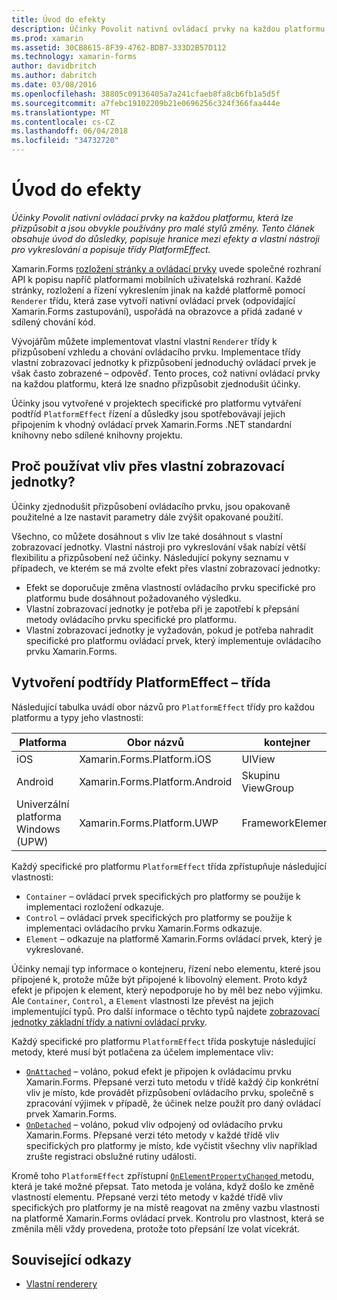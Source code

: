 ```yaml
---
title: Úvod do efekty
description: Účinky Povolit nativní ovládací prvky na každou platformu, která lze přizpůsobit a jsou obvykle používány pro malé stylů změny. Tento článek obsahuje úvod do důsledky, popisuje hranice mezi efekty a vlastní nástroji pro vykreslování a popisuje třídy PlatformEffect.
ms.prod: xamarin
ms.assetid: 30CB8615-8F39-4762-BDB7-333D2B57D112
ms.technology: xamarin-forms
author: davidbritch
ms.author: dabritch
ms.date: 03/08/2016
ms.openlocfilehash: 38805c09136405a7a241cfaeb8fa8cb6fb1a5d5f
ms.sourcegitcommit: a7febc19102209b21e0696256c324f366faa444e
ms.translationtype: MT
ms.contentlocale: cs-CZ
ms.lasthandoff: 06/04/2018
ms.locfileid: "34732720"
---
```

# <a name="introduction-to-effects"></a>Úvod do efekty

_Účinky Povolit nativní ovládací prvky na každou platformu, která lze přizpůsobit a jsou obvykle používány pro malé stylů změny. Tento článek obsahuje úvod do důsledky, popisuje hranice mezi efekty a vlastní nástroji pro vykreslování a popisuje třídy PlatformEffect._

Xamarin.Forms [rozložení stránky a ovládací prvky](~/xamarin-forms/user-interface/controls/index.md) uvede společné rozhraní API k popisu napříč platformami mobilních uživatelská rozhraní. Každé stránky, rozložení a řízení vykreslením jinak na každé platformě pomocí `Renderer` třídu, která zase vytvoří nativní ovládací prvek (odpovídající Xamarin.Forms zastupování), uspořádá na obrazovce a přidá zadané v sdílený chování kód.

Vývojářům můžete implementovat vlastní vlastní `Renderer` třídy k přizpůsobení vzhledu a chování ovládacího prvku. Implementace třídy vlastní zobrazovací jednotky k přizpůsobení jednoduchý ovládací prvek je však často zobrazené – odpověď. Tento proces, což nativní ovládací prvky na každou platformu, která lze snadno přizpůsobit zjednodušit účinky.

Účinky jsou vytvořené v projektech specifické pro platformu vytváření podtříd `PlatformEffect` řízení a důsledky jsou spotřebovávají jejich připojením k vhodný ovládací prvek Xamarin.Forms .NET standardní knihovny nebo sdílené knihovny projektu.

## <a name="why-use-an-effect-over-a-custom-renderer"></a>Proč používat vliv přes vlastní zobrazovací jednotky?

Účinky zjednodušit přizpůsobení ovládacího prvku, jsou opakovaně použitelné a lze nastavit parametry dále zvýšit opakované použití.

Všechno, co můžete dosáhnout s vliv lze také dosáhnout s vlastní zobrazovací jednotky. Vlastní nástroji pro vykreslování však nabízí větší flexibilitu a přizpůsobení než účinky. Následující pokyny seznamu v případech, ve kterém se má zvolte efekt přes vlastní zobrazovací jednotky:

- Efekt se doporučuje změna vlastností ovládacího prvku specifické pro platformu bude dosáhnout požadovaného výsledku.
- Vlastní zobrazovací jednotky je potřeba při je zapotřebí k přepsání metody ovládacího prvku specifické pro platformu.
- Vlastní zobrazovací jednotky je vyžadován, pokud je potřeba nahradit specifické pro platformu ovládací prvek, který implementuje ovládacího prvku Xamarin.Forms.

## <a name="subclassing-the-platformeffect-class"></a>Vytvoření podtřídy PlatformEffect – třída

Následující tabulka uvádí obor názvů pro `PlatformEffect` třídy pro každou platformu a typy jeho vlastnosti:

|Platforma|Obor názvů|kontejner|Ovládací prvek|
|--- |--- |--- |--- |
|iOS|Xamarin.Forms.Platform.iOS|UIView|UIView|
|Android|Xamarin.Forms.Platform.Android|Skupinu ViewGroup|Zobrazit|
|Univerzální platforma Windows (UPW)|Xamarin.Forms.Platform.UWP|FrameworkElement|FrameworkElement|

Každý specifické pro platformu `PlatformEffect` třída zpřístupňuje následující vlastnosti:

- `Container` – ovládací prvek specifických pro platformy se použije k implementaci rozložení odkazuje.
- `Control` – ovládací prvek specifických pro platformy se použije k implementaci ovládacího prvku Xamarin.Forms odkazuje.
- `Element` – odkazuje na platformě Xamarin.Forms ovládací prvek, který je vykreslované.

Účinky nemají typ informace o kontejneru, řízení nebo elementu, které jsou připojené k, protože může být připojené k libovolný element. Proto když efekt je připojen k element, který nepodporuje ho by měl bez nebo výjimku. Ale `Container`, `Control`, a `Element` vlastnosti lze převést na jejich implementující typů. Pro další informace o těchto typů najdete [zobrazovací jednotky základní třídy a nativní ovládací prvky](~/xamarin-forms/app-fundamentals/custom-renderer/renderers.md).

Každý specifické pro platformu `PlatformEffect` třída poskytuje následující metody, které musí být potlačena za účelem implementace vliv:

- [`OnAttached`](https://developer.xamarin.com/api/member/Xamarin.Forms.Effect.OnAttached()/) – voláno, pokud efekt je připojen k ovládacímu prvku Xamarin.Forms. Přepsané verzi tuto metodu v třídě každý čip konkrétní vliv je místo, kde provádět přizpůsobení ovládacího prvku, společně s zpracování výjimek v případě, že účinek nelze použít pro daný ovládací prvek Xamarin.Forms.
- [`OnDetached`](https://developer.xamarin.com/api/member/Xamarin.Forms.Effect.OnDetached()/) – voláno, pokud vliv odpojený od ovládacího prvku Xamarin.Forms. Přepsané verzi této metody v každé třídě vliv specifických pro platformy je místo, kde vyčistit všechny vliv například zrušte registraci obslužné rutiny události.

Kromě toho `PlatformEffect` zpřístupní [ `OnElementPropertyChanged` ](https://developer.xamarin.com/api/member/Xamarin.Forms.PlatformEffect%3CTContainer,TControl%3E.OnElementPropertyChanged/p/System.ComponentModel.PropertyChangedEventArgs/) metodu, která je také možné přepsat. Tato metoda je volána, když došlo ke změně vlastností elementu. Přepsané verzi této metody v každé třídě vliv specifických pro platformy je na místě reagovat na změny vazbu vlastnosti na platformě Xamarin.Forms ovládací prvek. Kontrolu pro vlastnost, která se změnila měli vždy provedena, protože toto přepsání lze volat vícekrát.


## <a name="related-links"></a>Související odkazy

- [Vlastní renderery](~/xamarin-forms/app-fundamentals/custom-renderer/index.md)
